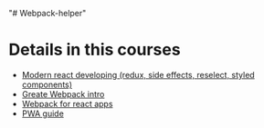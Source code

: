 "# Webpack-helper"

# Details in this courses

- [Modern react developing (redux, side effects, reselect, styled components)](https://www.linkedin.com/learning/building-modern-projects-with-react/async-thunks?u=2113185)
- [Greate Webpack intro](https://www.linkedin.com/learning/learning-webpack-4-2/what-is-a-loader?u=2113185)
- [Webpack for react apps](https://www.linkedin.com/learning/webpack-for-react-applications/a-react-application?u=2113185)
- [PWA guide](https://www.linkedin.com/learning/react-building-progressive-sweb-apps-pwas/add-pwa-to-chrome?u=2113185)
